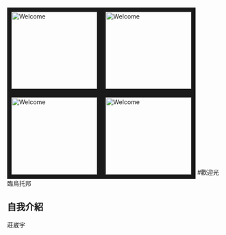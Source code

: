 <img src="https://3.bp.blogspot.com/-W5A0GeF33ow/WKUMpYL4j3I/AAAAAAAF9WM/st8cl1ViS-ckg-Y5O6kLLaadptVVN7tAQCLcB/s1600/AS002342_02.gif" 
alt="Welcome" width="200" height="180" border="10" /><img src="https://3.bp.blogspot.com/-W5A0GeF33ow/WKUMpYL4j3I/AAAAAAAF9WM/st8cl1ViS-ckg-Y5O6kLLaadptVVN7tAQCLcB/s1600/AS002342_02.gif" 
alt="Welcome" width="200" height="180" border="10" /><img src="https://3.bp.blogspot.com/-W5A0GeF33ow/WKUMpYL4j3I/AAAAAAAF9WM/st8cl1ViS-ckg-Y5O6kLLaadptVVN7tAQCLcB/s1600/AS002342_02.gif" 
alt="Welcome" width="200" height="180" border="10" /><img src="https://3.bp.blogspot.com/-W5A0GeF33ow/WKUMpYL4j3I/AAAAAAAF9WM/st8cl1ViS-ckg-Y5O6kLLaadptVVN7tAQCLcB/s1600/AS002342_02.gif" 
alt="Welcome" width="200" height="180" border="10" />
#歡迎光臨烏托邦
## 自我介紹
莊崴宇
